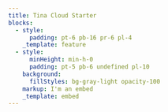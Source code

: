 ```yaml
---
title: Tina Cloud Starter
blocks:
  - style:
      padding: pt-6 pb-16 pr-6 pl-4
    _template: feature
  - style:
      minHeight: min-h-0
      padding: pt-5 pb-6 undefined pl-10
    background:
      fillStyles: bg-gray-light opacity-100
    markup: I'm an embed
    _template: embed
---
```


